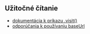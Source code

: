 ## Užitočné čítanie
* [dokumentácia k príkazu .visit()](https://docs.cypress.io/api/commands/visit.html#Syntax)
* [odporúčania k používaniu baseUrl](https://docs.cypress.io/guides/references/best-practices.html#Setting-a-global-baseUrl)